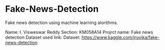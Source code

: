 # Fake-News-Detection
Fake news detection using machine learning alorithms.

Name: I. Visweswar Reddy
Section: KM058A14
Projrct name: Fake news detection
Dataset used link:
Dataset: https://www.kaggle.com/jruvika/fake-news-detection
